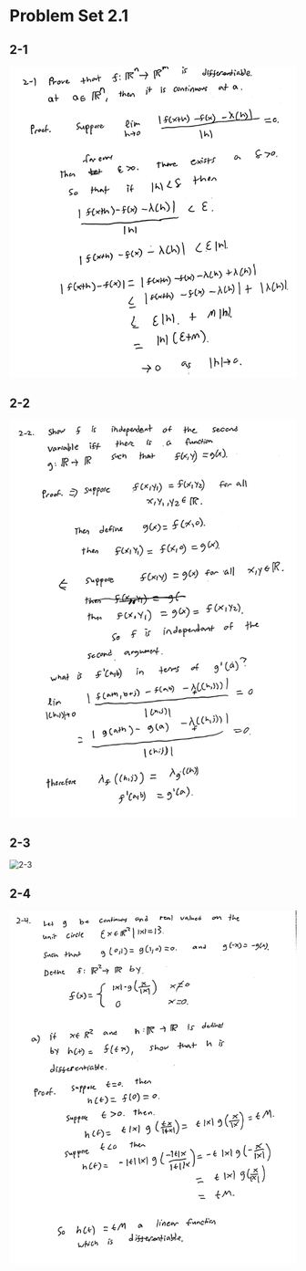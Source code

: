 # Problem Set 2.1

## 2-1

![2-1](2-1.gif)

## 2-2

![2-2](2-2.gif)

## 2-3

![2-3](2-3gif)

## 2-4

![2-4a](2-4a.gif)















